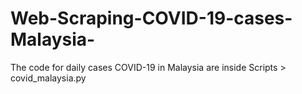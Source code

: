 # Web-Scraping-COVID-19-cases-Malaysia-
The code for daily cases COVID-19 in Malaysia are inside 
Scripts > covid_malaysia.py
